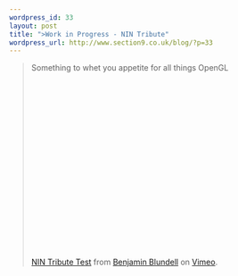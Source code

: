 ```yaml
--- 
wordpress_id: 33
layout: post
title: ">Work in Progress - NIN Tribute"
wordpress_url: http://www.section9.co.uk/blog/?p=33
---
```

>Something to whet you appetite for all things OpenGL<br /><br /><object width="400" height="300"><param name="allowfullscreen" value="true" /><param name="allowscriptaccess" value="always" /><param name="movie" value="http://vimeo.com/moogaloop.swf?clip_id=8770840&amp;server=vimeo.com&amp;show_title=1&amp;show_byline=1&amp;show_portrait=0&amp;color=&amp;fullscreen=1" /><embed src="http://vimeo.com/moogaloop.swf?clip_id=8770840&amp;server=vimeo.com&amp;show_title=1&amp;show_byline=1&amp;show_portrait=0&amp;color=&amp;fullscreen=1" type="application/x-shockwave-flash" allowfullscreen="true" allowscriptaccess="always" width="400" height="300"></embed></object><p><a href="http://vimeo.com/8770840">NIN Tribute Test</a> from <a href="http://vimeo.com/user1678273">Benjamin Blundell</a> on <a href="http://vimeo.com">Vimeo</a>.</p>
